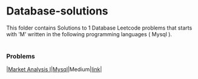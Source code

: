 # Database-solutions
This folder contains Solutions to 1 Database Leetcode problems that starts with 'M' written in the following programming languages ( Mysql ).<br><br>
### Problems ###
|[Market Analysis I](https://github.com/AnasImloul/Leetcode-solutions/tree/main/database/M/Market%20Analysis%20I/)|[Mysql](https://github.com/AnasImloul/Leetcode-solutions/tree/main/database/M/Market%20Analysis%20I/Market%20Analysis%20I.sql)|Medium|[link](https://leetcode.com/problems/market-analysis-i)|
